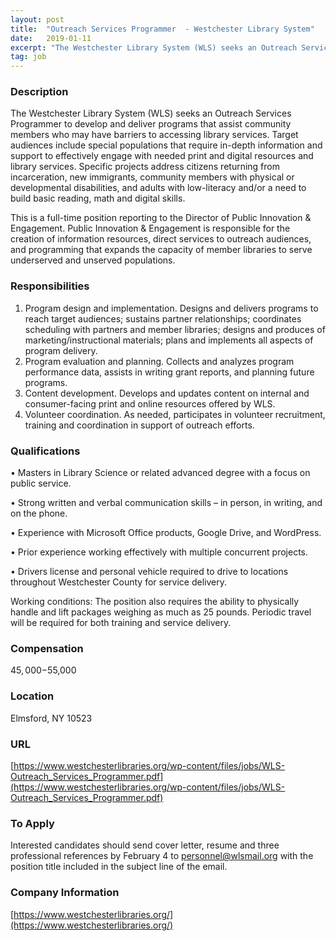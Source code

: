 ```yaml
---
layout: post
title:  "Outreach Services Programmer  - Westchester Library System"
date:   2019-01-11
excerpt: "The Westchester Library System (WLS) seeks an Outreach Services Programmer to develop and deliver programs that assist community members who may have barriers to accessing library services. Target audiences include special populations that require in-depth information and support to effectively engage with needed print and digital resources and library services...."
tag: job
---
```


### Description   

The Westchester Library System (WLS) seeks an Outreach Services Programmer to develop and deliver programs that assist community members who may have barriers to accessing library services.  Target audiences include special populations that require in-depth information and support to effectively engage with needed print and digital resources and library services.  Specific projects address citizens returning from incarceration, new immigrants, community members with physical or developmental disabilities, and adults with low-literacy and/or a need to build basic reading, math and digital skills.  

This is a full-time position reporting to the Director of Public Innovation & Engagement. Public Innovation & Engagement is responsible for the creation of information resources, direct services to outreach audiences, and programming that expands the capacity of member libraries to serve underserved and unserved populations.  



### Responsibilities   

1.	Program design and implementation.  Designs and delivers programs to reach target audiences; sustains partner relationships; coordinates scheduling with partners and member libraries; designs and produces of marketing/instructional materials; plans and implements all aspects of program delivery. 
2.	Program evaluation and planning.  Collects and analyzes program performance data, assists in writing grant reports, and planning future  programs.
3.	Content development.  Develops and updates content on internal and consumer-facing print and online resources offered by WLS.
4.	Volunteer coordination.  As needed, participates in volunteer recruitment, training and coordination in support of outreach efforts. 



### Qualifications   


• 	Masters in Library Science or related advanced degree with a focus on public service.

• 	Strong written and verbal communication skills – in person, in writing, and on the phone.

• 	Experience with Microsoft Office products, Google Drive, and WordPress.  

• 	Prior experience working effectively with multiple concurrent projects.

• 	Drivers license and personal vehicle required to drive to locations throughout Westchester County for service delivery.

Working conditions:  The position also requires the ability to physically handle and lift packages weighing as much as 25 pounds.  Periodic travel will be required for both training and service delivery.



### Compensation   

$45,000-$55,000 


### Location   

Elmsford, NY 10523


### URL   

[https://www.westchesterlibraries.org/wp-content/files/jobs/WLS-Outreach_Services_Programmer.pdf](https://www.westchesterlibraries.org/wp-content/files/jobs/WLS-Outreach_Services_Programmer.pdf)

### To Apply   

Interested candidates should send cover letter, resume and three professional references by February 4 to personnel@wlsmail.org with the position title included in the subject line of the email. 


### Company Information   

[https://www.westchesterlibraries.org/](https://www.westchesterlibraries.org/)



